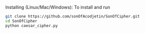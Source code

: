 Installing (Linux/Mac/Windows):
To install and run
```bash
git clone https://github.com/sonOfAcodjetin/SonOfCipher.git
cd SonOfCipher
python caesar_cipher.py
